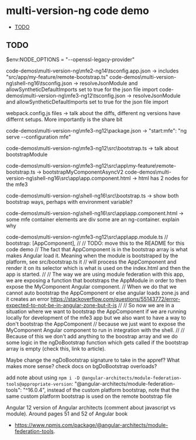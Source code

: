 # multi-version-ng code demo

- [TODO](#todo)

## TODO

$env:NODE_OPTIONS = "--openssl-legacy-provider"

code-demos\multi-version-ng\mfe2-ng14\tsconfig.app.json -> includes "src/app/my-feature/remote-bootstrap.ts"
code-demos\multi-version-ng\shell-ng16\tsconfig.json -> resolveJsonModule and allowSyntheticDefaultImports set to true for the json file import
code-demos\multi-version-ng\mfe3-ng12\tsconfig.json -> resolveJsonModule and allowSyntheticDefaultImports set to true for the json file import


webpack.config.js files -> talk about the diffs, different ng versions have differnt setups. More importantly is the share bit


code-demos\multi-version-ng\mfe3-ng12\package.json -> "start:mfe": "ng serve --configuration mfe"


code-demos\multi-version-ng\mfe3-ng12\src\bootstrap.ts -> talk about bootstrapModule


code-demos\multi-version-ng\mfe3-ng12\src\app\my-feature\remote-bootstrap.ts -> bootstrapMyComponentAsyncV2
code-demos\multi-version-ng\shell-ng16\src\app\app.component.html -> html has 2 nodes for the mfe3


code-demos\multi-version-ng\shell-ng16\src\bootstrap.ts -> show both bootstrap ways, perhaps with environment variable?


code-demos\multi-version-ng\shell-ng16\src\app\app.component.html -> some mfe container elements are div some are an ng-container. explain why


code-demos\multi-version-ng\mfe3-ng12\src\app\app.module.ts
// bootstrap: [AppComponent],
//
// TODO: move this to the README for this code demo
// The fact that AppComponent is in the bootstrap array is what makes Angular load it. Meaning when the module is bootstraped by the platform, see src/bootstrap.ts it
// will process the AppComponent and render it on its selector which is what is used on the index.html and then the app is started.
//
// The way we are using module federation with this app, we are exposing a function that bootstraps the AppModule in order to then expose the MyComponent Angular component.
// When we do that we cannot auto bootstrap the AppComponent or else angular loads zone.js and it creates an error https://stackoverflow.com/questions/55143772/error-expected-to-not-be-in-angular-zone-but-it-is
//
// So now we are in a situation where we want to bootstrap the AppComponent if we are running locally for development of the mfe3 app but we also want to have a way to don't bootstrap the AppComponent
// because we just want to expose the MyComponent Angular component to run in integration with the shell.
//
// Because of this we don't add anything to the boostrap array and we do some logic in the ngDoBootstrap function which gets called if the bootstrap array is empty (check this, link to article).


Maybe change the ngDoBootstrap signature to take in the appref? What makes more sense? check docs on bgDoBootstrap overloads?


add note about using `npm i -D @angular-architects/module-federation-tools@appropriate-version`: "@angular-architects/module-federation-tools": "^16.0.4",
instead of the custom platform bootstrap, note that the same custom platform bootstrap is used on the remote bootstrap file



Angular 12 version of Angular architects (comment about javascript vs module). Around  pages 51 and 52 of Angular book


- https://www.npmjs.com/package/@angular-architects/module-federation-tools.